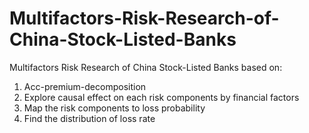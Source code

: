 # Multifactors-Risk-Research-of-China-Stock-Listed-Banks
Multifactors Risk Research of China Stock-Listed Banks based on:
1. Acc-premium-decomposition
2. Explore causal effect on each risk components by financial factors
3. Map the risk components to loss probability
4. Find the distribution of loss rate
